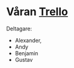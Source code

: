 # Våran [Trello](https://trello.com/b/EbP37Rnn/quire)

Deltagare: 
* Alexander, 
* Andy
* Benjamin 
* Gustav
